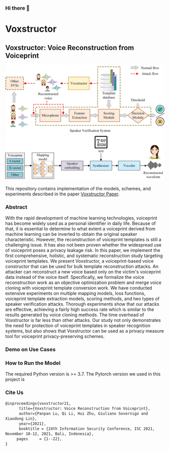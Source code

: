 ### Hi there 👋

<!--
**voxstructor/voxstructor** is a ✨ _special_ ✨ repository because its `README.md` (this file) appears on your GitHub profile.

Here are some ideas to get you started:

- 🔭 I’m currently working on ...
- 🌱 I’m currently learning ...
- 👯 I’m looking to collaborate on ...
- 🤔 I’m looking for help with ...
- 💬 Ask me about ...
- 📫 How to reach me: ...
- 😄 Pronouns: ...
- ⚡ Fun fact: ...
-->
# Voxstructor
## Voxstructor: Voice Reconstruction from Voiceprint
![Applications of Voxstructor](images/overview.jpg)
![Overview of Voxstructor](images/voxstructor.jpg)

This repository contains implementation of the models, schemes, and experiments described in the paper [Voxstructor Paper](Voxstructor_ISC21_paper.pdf).

### Abstract

With the rapid development of machine learning technologies, voiceprint has become widely used as a personal identifier in daily life. 
Because of that, it is essential to determine to what extent a voiceprint derived from machine learning can be inverted to obtain the original speaker characteristic. However, the reconstruction of voiceprint templates is still a challenging issue. It has also not been proven whether the widespread use of voiceprint poses a privacy leakage risk. 
In this paper, we implement the first comprehensive, holistic, and systematic reconstruction study targeting voiceprint templates. We present Voxstructor, a voiceprint-based voice constructor that can be used for bulk template reconstruction attacks. An attacker can reconstruct a new voice based only on the victim's voiceprint data instead of the voice itself. Specifically, we formalize the voice reconstruction work as an objective optimization problem and merge voice cloning with voiceprint template conversion work. 
We have conducted extensive experiments on multiple mapping models, loss functions, voiceprint template extraction models, scoring methods, and two types of speaker verification attacks. Thorough experiments show that our attacks are effective, achieving a fairly high success rate which is similar to the results generated by voice cloning methods. The time overhead of Voxstructor is far less than other attacks. 
Our study not only demonstrates the need for protection of voiceprint templates in speaker recognition systems, but also shows that Voxstructor can be used as a privacy measure tool for voiceprint privacy-preserving schemes.


### Demo on Use Cases



### How to Run the Model

The required Python version is >= 3.7.
The Pytorch version we used in this project is 

### Cite Us

```
@inproceedings{voxstructor21,
      title={Voxstructor: Voice Reconstruction from Voiceprint}, 
      author={Panpan Lu, Qi Li, Hui Zhu, Giuliano Sovernigo and Xiaodong Lin},
      year={2021},
      booktitle = {24th Information Security Conference, ISC 2021, November 10-12, 2021, Bali, Indonesia},
     pages     = {1--22},
}
```
